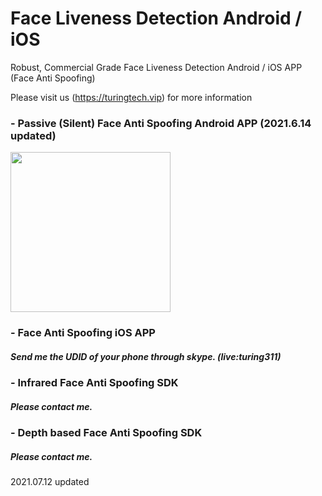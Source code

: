# Face Liveness Detection Android / iOS
Robust, Commercial Grade Face Liveness Detection Android / iOS APP (Face Anti Spoofing)

Please visit us (https://turingtech.vip) for more information

### - Passive (Silent) Face Anti Spoofing Android APP  (2021.6.14 updated)
<img src="https://user-images.githubusercontent.com/60502049/123087444-23097e00-d457-11eb-8b56-5d6663f58094.png" width="256">


### - Face Anti Spoofing iOS APP
##### Send me the UDID of your phone through skype. (live:turing311)

### - Infrared Face Anti Spoofing SDK
##### Please contact me.

### - Depth based Face Anti Spoofing SDK
##### Please contact me.

2021.07.12 updated
